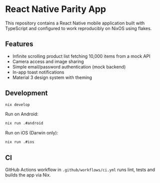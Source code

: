 # React Native Parity App

This repository contains a React Native mobile application built with TypeScript and configured to work reproducibly on NixOS using flakes.

## Features
- Infinite scrolling product list fetching 10,000 items from a mock API
- Camera access and image sharing
- Simple email/password authentication (mock backend)
- In-app toast notifications
- Material 3 design system with theming

## Development
```bash
nix develop
```

Run on Android:
```bash
nix run .#android
```

Run on iOS (Darwin only):
```bash
nix run .#ios
```

## CI
GitHub Actions workflow in `.github/workflows/ci.yml` runs lint, tests and builds the app via Nix.
